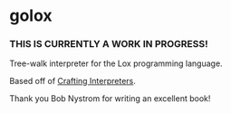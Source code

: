 # golox

### THIS IS CURRENTLY A WORK IN PROGRESS!

Tree-walk interpreter for the Lox programming language.

Based off of [Crafting Interpreters](http://www.craftinginterpreters.com/).

Thank you Bob Nystrom for writing an excellent book!
